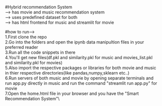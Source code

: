 #Hybrid recommendation System\
--> has movie and music recommendation system\
--> uses predefined dataset for both\
--> has html frontend for music and streamlit for movie

#how to run-->\
1.First clone the repo\
2.Go into the folders and open the ipynb data manipultion files in your preferred reader\
3.Run all the code snippets in there\
4.You'll get new files(df.pkl and similarity.pkl for music and movies_list.pkl and similarity.pkl for movies)\
5.Also import the respective packages or libraries for both movie and music in thier respective directories(like pandas,numpy,sklearn etc..)\
6.Run servers of both music and movie by opening separate terminals and run app.py directly in music and run the command "streamlit run app.py" for movie\
7.Open the home.html file in your browser and you have the "Smart Recommendation System"\

